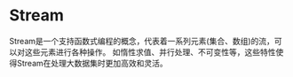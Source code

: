 # Stream

Stream是一个支持函数式编程的概念，代表着一系列元素(集合、数组)的流，可以对这些元素进行各种操作。
如惰性求值、并行处理、不可变性等，这些特性使得Stream在处理大数据集时更加高效和灵活。


